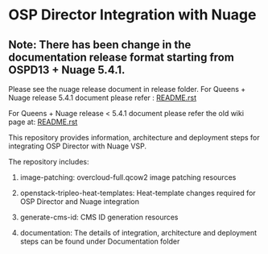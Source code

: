 # OSP Director Integration with Nuage

## Note: There has been change in the documentation release format starting from OSPD13 + Nuage 5.4.1.

Please see the nuage release document in release folder.
For Queens + Nuage release 5.4.1 document please refer : [README.rst](Documentation/5.4.1/README.rst)

For Queens + Nuage release < 5.4.1 document please refer the old wiki page at: [README.rst](Documentation/BEFORE_5.4.1/README.rst)

This repository provides information, architecture and deployment steps for integrating OSP Director with Nuage VSP.

The repository includes:

1. image-patching: overcloud-full.qcow2 image patching resources

2. openstack-tripleo-heat-templates: Heat-template changes required for OSP Director and Nuage integration

3. generate-cms-id: CMS ID generation resources

4. documentation: The details of integration, architecture and deployment steps can be found under Documentation folder